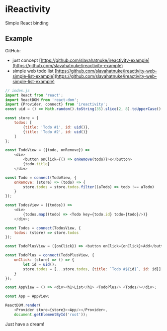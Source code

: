 # iReactivity
Simple React binding

## Example
GitHub:
- just concept [https://github.com/slavahatnuke/ireactivity-example](https://github.com/slavahatnuke/ireactivity-example)
- simple web todo list [https://github.com/slavahatnuke/ireactivity-web-simple-list-example](https://github.com/slavahatnuke/ireactivity-web-simple-list-example)

```javascript
// index.js
import React from 'react';
import ReactDOM from 'react-dom';
import {Provider, connect} from 'ireactivity';
const uid = () => Math.random().toString(35).slice(2, 8).toUpperCase();

const store = {
    todos: [
        {title: 'Todo #1', id: uid()},
        {title: 'Todo #2', id: uid()}
    ]
};

const TodoView = ({todo, onRemove}) =>
    <div>
        <button onClick={() => onRemove(todo)}>x</button>
        {todo.title}
    </div>

const Todo = connect(TodoView, {
    onRemove: (store) => (todo) => {
        store.todos = store.todos.filter((aTodo) => todo !== aTodo)
    }
});

const TodosView = ({todos}) =>
    <div>
        {todos.map((todo) => <Todo key={todo.id} todo={todo}/>)}
    </div>;

const Todos = connect(TodosView, {
    todos: (store) => store.todos
});

const TodoPlusView = ({onClick}) => <button onClick={onClick}>Add</button>;

const TodoPlus = connect(TodoPlusView, {
    onClick: (store) => () => {
        let id = uid();
        store.todos = [...store.todos, {title: `Todo #${id}`, id: id}]
    }
});

const AppView = () => <div><h1>List</h1> <TodoPlus/> <Todos/></div>;

const App = AppView;

ReactDOM.render(
    <Provider store={store}><App/></Provider>,
    document.getElementById('root'));

```

Just have a dream!